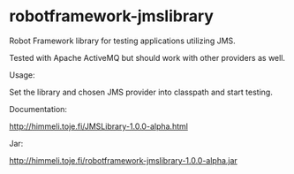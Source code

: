 robotframework-jmslibrary
=========================

Robot Framework library for testing applications utilizing JMS.

Tested with Apache ActiveMQ but should work with other providers as well.

Usage:

Set the library and chosen JMS provider into classpath and start testing.

Documentation:

http://himmeli.toje.fi/JMSLibrary-1.0.0-alpha.html

Jar:

http://himmeli.toje.fi/robotframework-jmslibrary-1.0.0-alpha.jar
